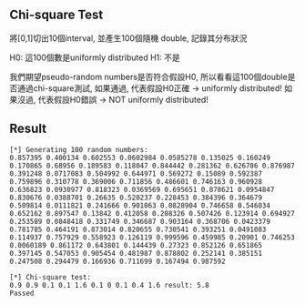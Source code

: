 ## Chi-square Test

將[0,1]切出10個interval, 並產生100個隨機 double, 記錄其分布狀況

H0: 這100個數是uniformly distributed
H1: 不是

我們期望pseudo-random numbers是否符合假設H0,
所以看看這100個double是否通過chi-square測試,
如果通過, 代表假設H0正確 -> uniformly distributed!
如果沒過, 代表假設H0錯誤 -> NOT uniformly distributed!

## Result
```
[*] Generating 100 random numbers:
0.857395 0.400134 0.602553 0.0602984 0.0585278 0.135025 0.160249 0.170865 0.68956 0.189583 0.118047 0.844442 0.281362 0.626786 0.876987 0.391248 0.0717083 0.504992 0.644971 0.569272 0.15089 0.592387 0.759896 0.310778 0.369006 0.711856 0.486601 0.746163 0.960928 0.636823 0.0930977 0.818323 0.0369569 0.695651 0.878621 0.0954847 0.830676 0.0388701 0.26635 0.520237 0.228453 0.384396 0.364679 0.509814 0.0111821 0.241666 0.901063 0.0828904 0.746658 0.546034 0.652162 0.897547 0.13842 0.412058 0.208326 0.507426 0.123914 0.694927 0.253589 0.0848418 0.331749 0.346687 0.903164 0.368706 0.0423379 0.781785 0.464191 0.873014 0.820655 0.730541 0.393251 0.0491083 0.114937 0.757929 0.558923 0.126119 0.999596 0.459985 0.20901 0.746253 0.0060189 0.861172 0.643801 0.144439 0.27323 0.852126 0.651865 0.397145 0.547053 0.905454 0.481987 0.878802 0.252141 0.385151 0.247508 0.294479 0.166936 0.711699 0.167494 0.987592

[*] Chi-square test:
0.9 0.9 0.1 0.1 1.6 0.1 0 0.1 0.4 1.6 result: 5.8
Passed
```
